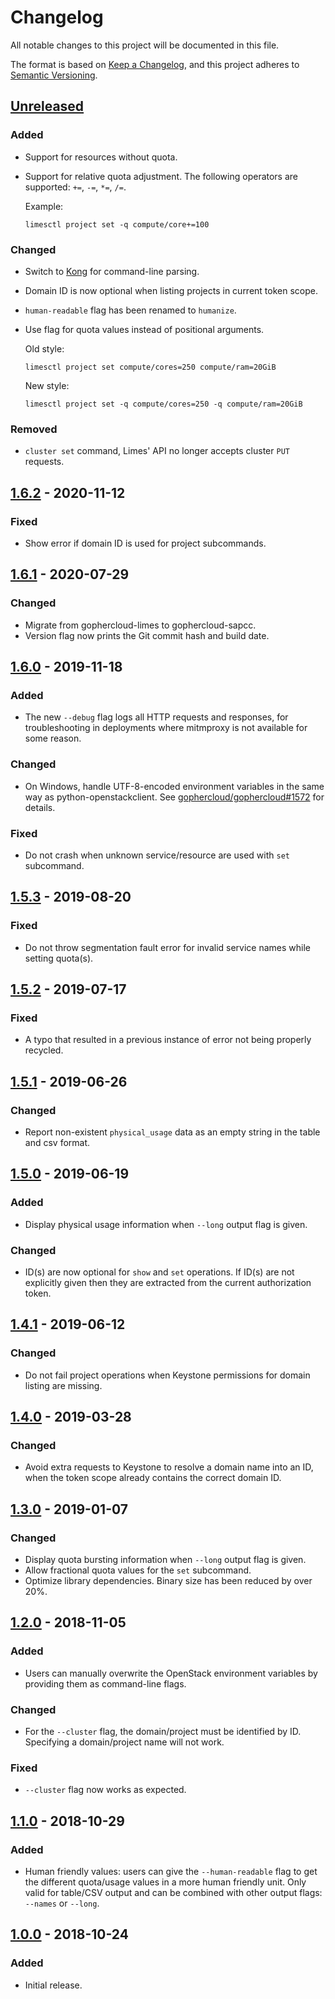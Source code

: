 # Changelog

All notable changes to this project will be documented in this file.

The format is based on [Keep a Changelog](https://keepachangelog.com/en/1.0.0/),
and this project adheres to [Semantic Versioning](https://semver.org/spec/v2.0.0.html).

## [Unreleased]

### Added

- Support for resources without quota.
- Support for relative quota adjustment. The following operators are supported: `+=`,
  `-=`, `*=`, `/=`.

  Example:

  ```
  limesctl project set -q compute/core+=100
  ```

### Changed

- Switch to [Kong](https://github.com/alecthomas/kong) for command-line
  parsing.
- Domain ID is now optional when listing projects in current token scope.
- `human-readable` flag has been renamed to `humanize`.
- Use flag for quota values instead of positional arguments.

  Old style:

  ```
  limesctl project set compute/cores=250 compute/ram=20GiB
  ```

  New style:

  ```
  limesctl project set -q compute/cores=250 -q compute/ram=20GiB
  ```

### Removed

- `cluster set` command, Limes' API no longer accepts cluster `PUT` requests.

## [1.6.2] - 2020-11-12

### Fixed

- Show error if domain ID is used for project subcommands.

## [1.6.1] - 2020-07-29

### Changed

- Migrate from gophercloud-limes to gophercloud-sapcc.
- Version flag now prints the Git commit hash and build date.

## [1.6.0] - 2019-11-18

### Added

- The new `--debug` flag logs all HTTP requests and responses, for
  troubleshooting in deployments where mitmproxy is not available for some
  reason.

### Changed

- On Windows, handle UTF-8-encoded environment variables in the same way as
  python-openstackclient. See
  [gophercloud/gophercloud#1572](https://github.com/gophercloud/gophercloud/issues/1572)
  for details.

### Fixed

- Do not crash when unknown service/resource are used with `set` subcommand.

## [1.5.3] - 2019-08-20

### Fixed

- Do not throw segmentation fault error for invalid service names while setting
  quota(s).

## [1.5.2] - 2019-07-17

### Fixed

- A typo that resulted in a previous instance of error not being properly
  recycled.

## [1.5.1] - 2019-06-26

### Changed

- Report non-existent `physical_usage` data as an empty string in the table and
  csv format.

## [1.5.0] - 2019-06-19

### Added

- Display physical usage information when `--long` output flag is given.

### Changed

- ID(s) are now optional for `show` and `set` operations. If ID(s) are not
  explicitly given then they are extracted from the current authorization
  token.

## [1.4.1] - 2019-06-12

### Changed

- Do not fail project operations when Keystone permissions for domain listing
  are missing.

## [1.4.0] - 2019-03-28

### Changed

- Avoid extra requests to Keystone to resolve a domain name into an ID, when
  the token scope already contains the correct domain ID.

## [1.3.0] - 2019-01-07

### Changed

- Display quota bursting information when `--long` output flag is given.
- Allow fractional quota values for the `set` subcommand.
- Optimize library dependencies. Binary size has been reduced by over 20%.

## [1.2.0] - 2018-11-05

### Added

- Users can manually overwrite the OpenStack environment variables by providing
  them as command-line flags.

### Changed

- For the `--cluster` flag, the domain/project must be identified by ID.
  Specifying a domain/project name will not work.

### Fixed

- `--cluster` flag now works as expected.

## [1.1.0] - 2018-10-29

### Added

- Human friendly values: users can give the `--human-readable` flag to get the
  different quota/usage values in a more human friendly unit. Only valid for
  table/CSV output and can be combined with other output flags: `--names` or
  `--long`.

## [1.0.0] - 2018-10-24

### Added

- Initial release.

[unreleased]: https://github.com/sapcc/limesctl/compare/v1.6.2...HEAD
[1.6.2]: https://github.com/sapcc/limesctl/compare/v1.6.1...v1.6.2
[1.6.1]: https://github.com/sapcc/limesctl/compare/v1.6.0...v1.6.1
[1.6.0]: https://github.com/sapcc/limesctl/compare/v1.5.3...v1.6.0
[1.5.3]: https://github.com/sapcc/limesctl/compare/v1.5.2...v1.5.3
[1.5.2]: https://github.com/sapcc/limesctl/compare/v1.5.1...v1.5.2
[1.5.1]: https://github.com/sapcc/limesctl/compare/v1.5.0...v1.5.1
[1.5.0]: https://github.com/sapcc/limesctl/compare/v1.4.1...v1.5.0
[1.4.1]: https://github.com/sapcc/limesctl/compare/v1.4.0...v1.4.1
[1.4.0]: https://github.com/sapcc/limesctl/compare/v1.3.0...v1.4.0
[1.3.0]: https://github.com/sapcc/limesctl/compare/v1.2.0...v1.3.0
[1.2.0]: https://github.com/sapcc/limesctl/compare/v1.1.0...v1.2.0
[1.1.0]: https://github.com/sapcc/limesctl/compare/v1.0.0...v1.1.0
[1.0.0]: https://github.com/sapcc/limesctl/releases/tag/v1.0.0

